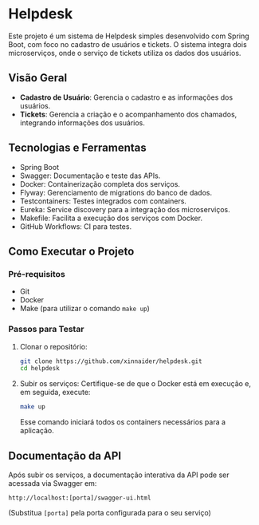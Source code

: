 # Helpdesk

Este projeto é um sistema de Helpdesk simples desenvolvido com Spring Boot, com foco no cadastro de usuários e tickets. O sistema integra dois microserviços, onde o serviço de tickets utiliza os dados dos usuários.

## Visão Geral

- **Cadastro de Usuário**: Gerencia o cadastro e as informações dos usuários.
- **Tickets**: Gerencia a criação e o acompanhamento dos chamados, integrando informações dos usuários.

## Tecnologias e Ferramentas

- Spring Boot
- Swagger: Documentação e teste das APIs.
- Docker: Containerização completa dos serviços.
- Flyway: Gerenciamento de migrations do banco de dados.
- Testcontainers: Testes integrados com containers.
- Eureka: Service discovery para a integração dos microserviços.
- Makefile: Facilita a execução dos serviços com Docker.
- GitHub Workflows: CI para testes.

## Como Executar o Projeto

### Pré-requisitos

- Git
- Docker
- Make (para utilizar o comando `make up`)

### Passos para Testar

1. Clonar o repositório:
   ```bash
   git clone https://github.com/xinnaider/helpdesk.git
   cd helpdesk
   ```

2. Subir os serviços:
   Certifique-se de que o Docker está em execução e, em seguida, execute:
   ```bash
   make up
   ```
   Esse comando iniciará todos os containers necessários para a aplicação.

## Documentação da API

Após subir os serviços, a documentação interativa da API pode ser acessada via Swagger em:
```
http://localhost:[porta]/swagger-ui.html
```
(Substitua `[porta]` pela porta configurada para o seu serviço)
